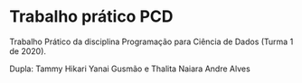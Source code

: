 # Trabalho prático PCD
Trabalho Prático da disciplina Programação para Ciência de Dados (Turma 1 de 2020).

Dupla: Tammy Hikari Yanai Gusmão e Thalita Naiara Andre Alves
